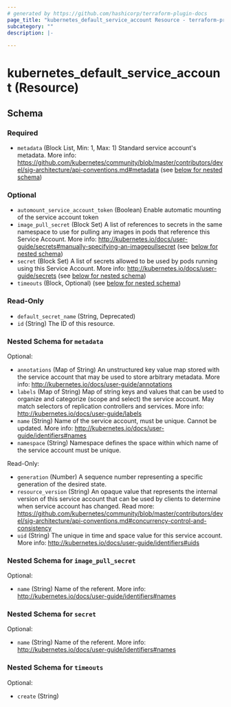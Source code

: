 ```yaml
---
# generated by https://github.com/hashicorp/terraform-plugin-docs
page_title: "kubernetes_default_service_account Resource - terraform-provider-kubernetes"
subcategory: ""
description: |-
  
---
```


# kubernetes_default_service_account (Resource)





<!-- schema generated by tfplugindocs -->
## Schema

### Required

- `metadata` (Block List, Min: 1, Max: 1) Standard service account's metadata. More info: https://github.com/kubernetes/community/blob/master/contributors/devel/sig-architecture/api-conventions.md#metadata (see [below for nested schema](#nestedblock--metadata))

### Optional

- `automount_service_account_token` (Boolean) Enable automatic mounting of the service account token
- `image_pull_secret` (Block Set) A list of references to secrets in the same namespace to use for pulling any images in pods that reference this Service Account. More info: http://kubernetes.io/docs/user-guide/secrets#manually-specifying-an-imagepullsecret (see [below for nested schema](#nestedblock--image_pull_secret))
- `secret` (Block Set) A list of secrets allowed to be used by pods running using this Service Account. More info: http://kubernetes.io/docs/user-guide/secrets (see [below for nested schema](#nestedblock--secret))
- `timeouts` (Block, Optional) (see [below for nested schema](#nestedblock--timeouts))

### Read-Only

- `default_secret_name` (String, Deprecated)
- `id` (String) The ID of this resource.

<a id="nestedblock--metadata"></a>
### Nested Schema for `metadata`

Optional:

- `annotations` (Map of String) An unstructured key value map stored with the service account that may be used to store arbitrary metadata. More info: http://kubernetes.io/docs/user-guide/annotations
- `labels` (Map of String) Map of string keys and values that can be used to organize and categorize (scope and select) the service account. May match selectors of replication controllers and services. More info: http://kubernetes.io/docs/user-guide/labels
- `name` (String) Name of the service account, must be unique. Cannot be updated. More info: http://kubernetes.io/docs/user-guide/identifiers#names
- `namespace` (String) Namespace defines the space within which name of the service account must be unique.

Read-Only:

- `generation` (Number) A sequence number representing a specific generation of the desired state.
- `resource_version` (String) An opaque value that represents the internal version of this service account that can be used by clients to determine when service account has changed. Read more: https://github.com/kubernetes/community/blob/master/contributors/devel/sig-architecture/api-conventions.md#concurrency-control-and-consistency
- `uid` (String) The unique in time and space value for this service account. More info: http://kubernetes.io/docs/user-guide/identifiers#uids


<a id="nestedblock--image_pull_secret"></a>
### Nested Schema for `image_pull_secret`

Optional:

- `name` (String) Name of the referent. More info: http://kubernetes.io/docs/user-guide/identifiers#names


<a id="nestedblock--secret"></a>
### Nested Schema for `secret`

Optional:

- `name` (String) Name of the referent. More info: http://kubernetes.io/docs/user-guide/identifiers#names


<a id="nestedblock--timeouts"></a>
### Nested Schema for `timeouts`

Optional:

- `create` (String)


